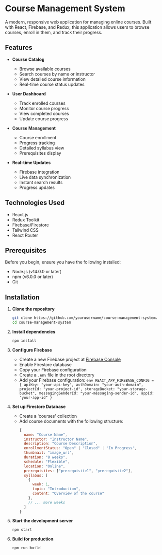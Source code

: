 # Course Management System

A modern, responsive web application for managing online courses. Built with React, Firebase, and Redux, this application allows users to browse courses, enroll in them, and track their progress.

## Features

- **Course Catalog**

  - Browse available courses
  - Search courses by name or instructor
  - View detailed course information
  - Real-time course status updates

- **User Dashboard**

  - Track enrolled courses
  - Monitor course progress
  - View completed courses
  - Update course progress

- **Course Management**

  - Course enrollment
  - Progress tracking
  - Detailed syllabus view
  - Prerequisites display

- **Real-time Updates**
  - Firebase integration
  - Live data synchronization
  - Instant search results
  - Progress updates

## Technologies Used

- React.js
- Redux Toolkit
- Firebase/Firestore
- Tailwind CSS
- React Router

## Prerequisites

Before you begin, ensure you have the following installed:

- Node.js (v14.0.0 or later)
- npm (v6.0.0 or later)
- Git

## Installation

1. **Clone the repository**

   ```bash
   git clone https://github.com/yourusername/course-management-system.git
   cd course-management-system
   ```

2. **Install dependencies**

   ```bash
   npm install
   ```

3. **Configure Firebase**

   - Create a new Firebase project at [Firebase Console](https://console.firebase.google.com)
   - Enable Firestore database
   - Copy your Firebase configuration
   - Create a `.env` file in the root directory
   - Add your Firebase configuration:
     `env
 REACT_APP_FIREBASE_CONFIG = {
    apiKey: "your-api-key",
    authDomain: "your-auth-domain",
    projectId: "your-project-id",
    storageBucket: "your-storage-bucket",
    messagingSenderId: "your-messaging-sender-id",
    appId: "your-app-id"
}
 `

4. **Set up Firestore Database**

   - Create a 'courses' collection
   - Add course documents with the following structure:
     ```javascript
     {
       name: "Course Name",
       instructor: "Instructor Name",
       description: "Course Description",
       enrollmentStatus: "Open" | "Closed" | "In Progress",
       thumbnail: "image_url",
       duration: "8 weeks",
       schedule: "Flexible",
       location: "Online",
       prerequisites: ["prerequisite1", "prerequisite2"],
       syllabus: [
         {
           week: 1,
           topic: "Introduction",
           content: "Overview of the course"
         },
         // ... more weeks
       ]
     }
     ```

5. **Start the development server**

   ```bash
   npm start
   ```

6. **Build for production**
   ```bash
   npm run build
   ```
